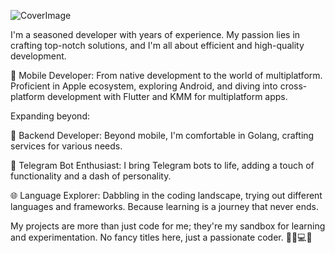 ![CoverImage](https://github.com/wckd1/wckd1/assets/10062961/a1837119-dead-4342-984b-798e7e4a5b77)

I'm a seasoned developer with years of experience. My passion lies in crafting top-notch solutions, and I'm all about efficient and high-quality development.

📱 Mobile Developer: From native development to the world of multiplatform. Proficient in Apple ecosystem, exploring Android, and diving into cross-platform development with Flutter and KMM for multiplatform apps.

Expanding beyond:

🚀 Backend Developer: Beyond mobile, I'm comfortable in Golang, crafting services for various needs.

🤖 Telegram Bot Enthusiast: I bring Telegram bots to life, adding a touch of functionality and a dash of personality.

🌐 Language Explorer: Dabbling in the coding landscape, trying out different languages and frameworks. Because learning is a journey that never ends.


My projects are more than just code for me; they're my sandbox for learning and experimentation. No fancy titles here, just a passionate coder. 🚀📱💻✨
